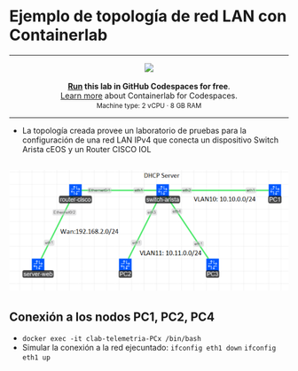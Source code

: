 # Ejemplo de topología de red LAN con Containerlab
---
<div align=center markdown>
<a href="https://codespaces.new/ernestosv73/taller-containerlab?quickstart=1">
<img src="https://gitlab.com/rdodin/pics/-/wikis/uploads/d78a6f9f6869b3ac3c286928dd52fa08/run_in_codespaces-v1.svg?sanitize=true" style="width:50%"/></a>

**[Run](https://codespaces.new/ernestosv73/taller-containerlab?quickstart=1) this lab in GitHub Codespaces for free**.  
[Learn more](https://containerlab.dev/manual/codespaces) about Containerlab for Codespaces.  
<small>Machine type: 2 vCPU · 8 GB RAM</small>
</div>

---
* La topología creada provee un laboratorio de pruebas para la configuración de una red LAN IPv4 que conecta un dispositivo Switch Arista cEOS y un Router CISCO IOL
  
![Alt text](images/topo-lab-taller.png)
---
## Conexión a los nodos PC1, PC2, PC4
* `docker exec -it clab-telemetria-PCx /bin/bash`
* Simular la conexión a la red ejecuntado: `ifconfig eth1 down` `ifconfig eth1 up`

